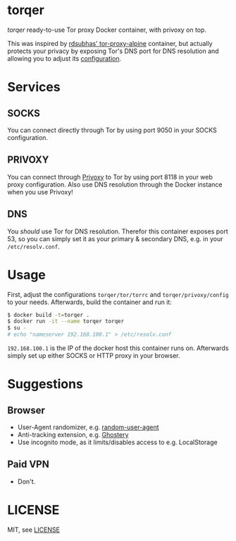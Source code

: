 torqer
======

*torqer* ready-to-use Tor proxy Docker container, with privoxy on top.

This was inspired by [rdsubhas' tor-proxy-alpine](https://github.com/rdsubhas/docker-tor-privoxy-alpine) container, but actually protects your privacy by exposing Tor's DNS port for DNS resolution and allowing you to adjust its [configuration](torqer/tor/torrc).

# Services

## SOCKS

You can connect directly through Tor by using port 9050 in your SOCKS configuration.

## PRIVOXY

You can connect through [Privoxy](https://www.privoxy.org) to Tor by using port 8118 in your web proxy configuration. Also use DNS resolution through the Docker instance when you use Privoxy!

## DNS

You *should* use Tor for DNS resolution. Therefor this container exposes port 53, so you can simply set it as your primary & secondary DNS, e.g. in your `/etc/resolv.conf`.

# Usage

First, adjust the configurations `torqer/tor/torrc` and `torqer/privoxy/config` to your needs. Afterwards, build the container and run it:

```bash
$ docker build -t=torqer .
$ docker run -it --name torqer torqer
$ su -
# echo "nameserver 192.168.100.1" > /etc/resolv.conf
```

`192.168.100.1` is the IP of the docker host this container runs on. Afterwards simply set up either SOCKS or HTTP proxy in your browser.

# Suggestions

## Browser

- User-Agent randomizer, e.g. [random-user-agent](https://github.com/tarampampam/random-user-agent)
- Anti-tracking extension, e.g. [Ghostery](https://www.ghostery.com)
- Use incognito mode, as it limits/disables access to e.g. LocalStorage

## Paid VPN

- Don't.

# LICENSE

MIT, see [LICENSE](LICENSE)
